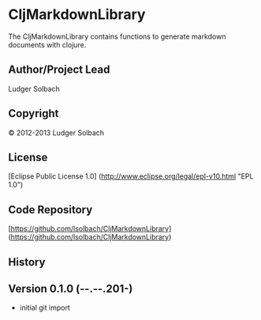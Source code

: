 CljMarkdownLibrary
==================
The CljMarkdownLibrary contains functions to generate markdown documents with clojure.


Author/Project Lead
-------------------
Ludger Solbach

Copyright
---------
© 2012-2013 Ludger Solbach

License
-------
[Eclipse Public License 1.0] (http://www.eclipse.org/legal/epl-v10.html "EPL 1.0")

Code Repository
---------------
[https://github.com/lsolbach/CljMarkdownLibrary] (https://github.com/lsolbach/CljMarkdownLibrary)

History
-------

Version 0.1.0 (--.--.201-)
--------------------------
* initial git import
